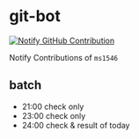 # git-bot

[![Notify GitHub Contribution](https://github.com/ms1546/git-bot/actions/workflows/bot.yaml/badge.svg?branch=main)](https://github.com/ms1546/git-bot/actions/workflows/bot.yaml)

Notify Contributions of `ms1546`

## batch
- 21:00
check only
- 23:00
check only
- 24:00
check & result of today
 
